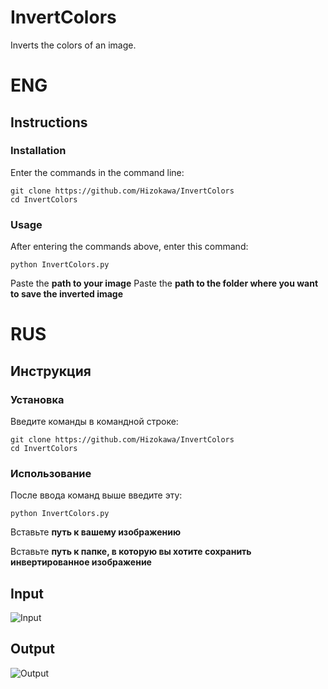 # InvertColors
Inverts the colors of an image.

# ENG
## Instructions
### Installation
Enter the commands in the command line:
```
git clone https://github.com/Hizokawa/InvertColors
cd InvertColors
```
### Usage
After entering the commands above, enter this command:
```
python InvertColors.py
```
Paste the **path to your image**
Paste the **path to the folder where you want to save the inverted image**

# RUS
## Инструкция
### Установка
Введите команды в командной строке:
```
git clone https://github.com/Hizokawa/InvertColors
cd InvertColors
```
### Использование
После ввода команд выше введите эту:
```
python InvertColors.py
```
Вставьте **путь к вашему изображению**

Вставьте **путь к папке, в которую вы хотите сохранить инвертированное изображение**


## Input
![Input](https://github.com/Hizokawa/InvertColors/blob/main/input.jpg)

## Output
![Output](https://github.com/Hizokawa/InvertColors/blob/main/output.jpg)
